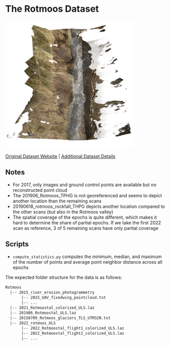 # The Rotmoos Dataset

<img src="./../../images/Rotmoos.png" width="400"/>

[Original Dataset Website](https://doi.pangaea.de/10.1594/PANGAEA.898939) | [Additional Dataset Details](https://hpicgs.github.io/multi-temporal-point-cloud-datasets-survey/details/Rotmoos)

## Notes
  - For 2017, only images and ground control points are available but no reconstructed point cloud
  - The 201906_Rotmoos_TPHG is not georeferenced and seems to depict another location than the remaining scans
  - 20190618_rotmoos_rockfall_THPG depicts another location compared to the other scans (but also in the Rotmoos valley)
  - The spatial coverage of the epochs is quite different, which makes it hard to determine the share of partial epochs. If we take the first 2022 scan as reference, 3 of 5 remaining scans have only partial coverage


## Scripts
* `compute_statistics.py` computes the minimum, median, and maximum of the number of points and average point neighbor distance across all epochs


The expected folder structure for the data is as follows:

```
Rotmoos
  |-- 2015_river_erosion_photogrammetry
       |-- 2015_UAV_fixedwing_pointcloud.txt
       |-- ...
  |-- 2021_Rotmoostal_colorized_ULS.laz
  |-- 201906_Rotmoostal_ULS.laz
  |-- 20150709_Rotmoos_glaciers_TLS_UTM32N.txt
  |-- 2022_rotmoos_ULS
       |-- 2022_Rotmoostal_flight1_colorized_ULS.laz
       |-- 2022_Rotmoostal_flight2_colorized_ULS.laz
       |-- ...
```